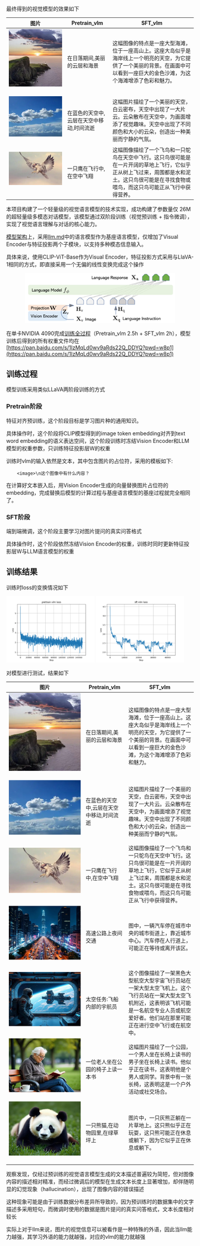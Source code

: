 最终得到的视觉模型的效果如下

<table>
  <thead>
    <tr>
      <th>图片</th>
      <th>Pretrain_vlm</th>
      <th>SFT_vlm</th>
    </tr>
  </thead>
  <tbody>
    <tr>
      <td>
        <img src="test_img\eval_images\0.PNG" alt="sunset">
        &nbsp;&nbsp;&nbsp;&nbsp;&nbsp;&nbsp;&nbsp;&nbsp;&nbsp;&nbsp;&nbsp;&nbsp;&nbsp;&nbsp;&nbsp;&nbsp;&nbsp;&nbsp;&nbsp;&nbsp;&nbsp;&nbsp;&nbsp;&nbsp;&nbsp;&nbsp;&nbsp;&nbsp;
      </td>
      <td>在日落期间,美丽的云层和海景</td>
      <td>这幅图像的特点是一座大型海滩，位于一座高山上。这座大岛似乎是海岸线上一个明亮的天空，为它提供了一个美丽的背景。在画面中可以看到一座巨大的金色沙滩，为这个海滩增添了色彩和魅力。</td>
    </tr>
    <tr>
      <td>
        <img src="test_img\eval_images\1.PNG" alt="cloud">
        &nbsp;&nbsp;&nbsp;&nbsp;&nbsp;&nbsp;&nbsp;&nbsp;&nbsp;&nbsp;&nbsp;&nbsp;&nbsp;&nbsp;&nbsp;&nbsp;&nbsp;&nbsp;&nbsp;&nbsp;&nbsp;&nbsp;&nbsp;&nbsp;&nbsp;&nbsp;&nbsp;&nbsp;
      </td>
      <td>在蓝色的天空中,云层在天空中移动,时间流逝</td>
      <td>这幅图片描绘了一个美丽的天空，白云密布，天空中出现了一大片云。云朵散布在天空中，为画面增添了视觉趣味。天空中出现了不同颜色和大小的云朵，创造出一种美丽而宁静的气氛。</td>
    </tr>
    <tr>
      <td>
        <img src="test_img\eval_images\3.PNG" alt="bird">
        &nbsp;&nbsp;&nbsp;&nbsp;&nbsp;&nbsp;&nbsp;&nbsp;&nbsp;&nbsp;&nbsp;&nbsp;&nbsp;&nbsp;&nbsp;&nbsp;&nbsp;&nbsp;&nbsp;&nbsp;&nbsp;&nbsp;&nbsp;&nbsp;&nbsp;&nbsp;&nbsp;&nbsp;
      </td>
      <td>一只鹰在飞行中,在空中飞翔</td>
      <td>这幅图像描绘了一个飞鸟和一只鸵鸟在天空中飞行。这只鸟很可能是在一片开阔的草地上飞行，它似乎正从树上飞过来，周围都是水和泥土。这只鸟很可能是在寻找食物或喂鸟，而这只鸟可能正从飞行中获得营养。</td>
    </tr>
  
  </tbody>
</table>


本项目构建了一个轻量级的视觉语言模型的技术实现，成功构建了参数量仅 26M 的超轻量级多模态对话模型，该模型通过双阶段训练（视觉预训练 + 指令微调），实现了视觉语言理解与对话的核心能力。



[模型架构](model/model_vlm.py)上，采用[llm.md](llm.md)中的语言模型作为基座语言模型，仅增加了Visual Encoder与特征投影两个子模块，以支持多种模态信息输入。

具体来说，使用CLIP-ViT-Base作为Visual Encoder，特征投影方式采用与LlaVA-1相同的方式，即直接采用一个无偏的线性变换完成这个操作

<div style="text-align: center;">
    <img src="img/llava-structure.png" width="80%">
</div>

在单卡NVIDIA 4090完成[训练全过程](train_log)（Pretrain_vlm 2.5h + SFT_vlm 2h），模型训练后得到的所有权重文件均在[https://pan.baidu.com/s/1IzMqLd0wv9aRds22Q_DDYQ?pwd=w8p1](https://pan.baidu.com/s/1IzMqLd0wv9aRds22Q_DDYQ?pwd=w8p1)

## 训练过程

模型训练采用类似LLaVA两阶段训练的方式

### Pretrain阶段


特征对齐预训练，这个阶段目标是学习图片种的通用知识。

具体操作时，这个阶段将CLIP模型得到的image token embedding对齐到text word embedding的语义表达空间，这个阶段训练时冻结Vision Encoder和LLM模型的权重参数，只训练特征投影层W的权重

训练时vlm的输入依然是文本，其中包含图片的占位符，采用的模板如下:

        <image>\n这个图像中有什么内容？

在计算好文本嵌入后，用Vision Encoder生成的向量替换图片占位符的embedding，完成替换后模型的计算过程与基座语言模型的基座过程就完全相同了。


### SFT阶段

端到端微调，这个阶段主要学习对图片提问的真实问答格式

具体操作时，这个阶段依然冻结Vision Encoder的权重，训练时同时更新特征投影层W与LLM语言模型的权重

## 训练结果

训练时loss的变换情况如下

<img src="img\pretrain_vlm_loss.png" width="47%"> <img src="img\sft_vlm_loss.png" width="47%">

对模型进行测试，结果如下

<table>
  <thead>
    <tr>
      <th>图片</th>
      <th>Pretrain_vlm</th>
      <th>SFT_vlm</th>
    </tr>
  </thead>
  <tbody>
    <tr>
      <td>
        <img src="test_img\eval_images\0.PNG" alt="sunset">
        &nbsp;&nbsp;&nbsp;&nbsp;&nbsp;&nbsp;&nbsp;&nbsp;&nbsp;&nbsp;&nbsp;&nbsp;&nbsp;&nbsp;&nbsp;&nbsp;&nbsp;&nbsp;&nbsp;&nbsp;&nbsp;&nbsp;&nbsp;&nbsp;&nbsp;&nbsp;&nbsp;&nbsp;
      </td>
      <td>在日落期间,美丽的云层和海景</td>
      <td>这幅图像的特点是一座大型海滩，位于一座高山上。这座大岛似乎是海岸线上一个明亮的天空，为它提供了一个美丽的背景。在画面中可以看到一座巨大的金色沙滩，为这个海滩增添了色彩和魅力。</td>
    </tr>
    <tr>
      <td>
        <img src="test_img\eval_images\1.PNG" alt="cloud">
        &nbsp;&nbsp;&nbsp;&nbsp;&nbsp;&nbsp;&nbsp;&nbsp;&nbsp;&nbsp;&nbsp;&nbsp;&nbsp;&nbsp;&nbsp;&nbsp;&nbsp;&nbsp;&nbsp;&nbsp;&nbsp;&nbsp;&nbsp;&nbsp;&nbsp;&nbsp;&nbsp;&nbsp;
      </td>
      <td>在蓝色的天空中,云层在天空中移动,时间流逝</td>
      <td>这幅图片描绘了一个美丽的天空，白云密布，天空中出现了一大片云。云朵散布在天空中，为画面增添了视觉趣味。天空中出现了不同颜色和大小的云朵，创造出一种美丽而宁静的气氛。</td>
    </tr>
    <tr>
      <td>
        <img src="test_img\eval_images\3.PNG" alt="bird">
        &nbsp;&nbsp;&nbsp;&nbsp;&nbsp;&nbsp;&nbsp;&nbsp;&nbsp;&nbsp;&nbsp;&nbsp;&nbsp;&nbsp;&nbsp;&nbsp;&nbsp;&nbsp;&nbsp;&nbsp;&nbsp;&nbsp;&nbsp;&nbsp;&nbsp;&nbsp;&nbsp;&nbsp;
      </td>
      <td>一只鹰在飞行中,在空中飞翔</td>
      <td>这幅图像描绘了一个飞鸟和一只鸵鸟在天空中飞行。这只鸟很可能是在一片开阔的草地上飞行，它似乎正从树上飞过来，周围都是水和泥土。这只鸟很可能是在寻找食物或喂鸟，而这只鸟可能正从飞行中获得营养。</td>
    </tr>
    <tr>
      <td>
        <img src="test_img\eval_images\城市车水马龙-city-traffic.jpg" alt="0">
        &nbsp;&nbsp;&nbsp;&nbsp;&nbsp;&nbsp;&nbsp;&nbsp;&nbsp;&nbsp;&nbsp;&nbsp;&nbsp;&nbsp;&nbsp;&nbsp;&nbsp;&nbsp;&nbsp;&nbsp;&nbsp;&nbsp;&nbsp;&nbsp;&nbsp;&nbsp;&nbsp;&nbsp;
      </td>
      <td>高速公路上夜间交通</td>
      <td>图中，一辆汽车停在城市中央的城市街道上，靠近城市中心。汽车停在人行道上，可能正在等待或离开该区。</td>
    </tr>
    <tr>
      <td>
        <img src="test_img\eval_images\太空宇航员-Astronaut-Space.jpg" alt="0">
        &nbsp;&nbsp;&nbsp;&nbsp;&nbsp;&nbsp;&nbsp;&nbsp;&nbsp;&nbsp;&nbsp;&nbsp;&nbsp;&nbsp;&nbsp;&nbsp;&nbsp;&nbsp;&nbsp;&nbsp;&nbsp;&nbsp;&nbsp;&nbsp;&nbsp;&nbsp;&nbsp;&nbsp;
      </td>
      <td> 太空任务:飞船内部的宇航员</td>
      <td> 这个图像描绘了一架黑色大型航空大型宇宙飞行员站在一架大型太空飞机上。这个飞行员站在一架大型太空飞机附近，这表明该飞机可能是一名航空专业人员或航空爱好者。他们站在那里可能正在进行空中飞行或在航空中。
    </td>
    </tr>
    <tr>
      <td>
        <img src="test_img\eval_images\椅子老人看书-Chair-Elderly-Reading.jpg" alt="0">
        &nbsp;&nbsp;&nbsp;&nbsp;&nbsp;&nbsp;&nbsp;&nbsp;&nbsp;&nbsp;&nbsp;&nbsp;&nbsp;&nbsp;&nbsp;&nbsp;&nbsp;&nbsp;&nbsp;&nbsp;&nbsp;&nbsp;&nbsp;&nbsp;&nbsp;&nbsp;&nbsp;&nbsp;
      </td>
      <td> 一位老人坐在公园的椅子上读一本书</td>
      <td> 这幅图片描绘了一个公园，一个男人坐在长椅上读书的男子坐在长椅上读书。他似乎正在读书，这表明他是个男人或同学。背景中有一张长椅，这表明这是一个户外活动或社交场合。
    </td>
    </tr>
    <tr>
      <td>
        <img src="test_img\eval_images\熊猫草地-Panda-Grassland.jpg" alt="0">
        &nbsp;&nbsp;&nbsp;&nbsp;&nbsp;&nbsp;&nbsp;&nbsp;&nbsp;&nbsp;&nbsp;&nbsp;&nbsp;&nbsp;&nbsp;&nbsp;&nbsp;&nbsp;&nbsp;&nbsp;&nbsp;&nbsp;&nbsp;&nbsp;&nbsp;&nbsp;&nbsp;&nbsp;
      </td>
      <td> 一只熊猫,在动物园里,在绿草坪上</td>
      <td> 图片中，一只灰熊正躺在一片草地上。这只熊似乎正在玩耍，这只熊可能正在休息或躺下，因为它似乎正在休息或躺下。
    </td>
    </tr>
  </tbody>
</table>

观察发现，仅经过预训练的视觉语言模型生成的文本描述普遍较为简短，但对图像内容的描述相对精准，而经过微调后的模型在生成文本长度上显著增加，却伴随明显的幻觉现象（hallucination），出现了图像内容的错误描述

这种现象可能是由于训练数据分布差异所导致的，因为预训练时的数据集中的文字描述多采用短句，而微调时使用的数据是图片提问的真实问答格式，文本长度相对较长

实际上对于llm来说，图片的视觉信息可以被看作是一种特殊的外语，因此当llm能力越强，其学习外语的能力就越强，对应的vlm的能力就越强
